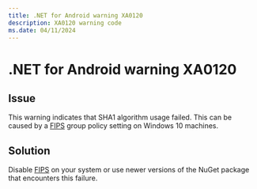 ```yaml
---
title: .NET for Android warning XA0120
description: XA0120 warning code
ms.date: 04/11/2024
---
```

# .NET for Android warning XA0120

## Issue

This warning indicates that SHA1 algorithm usage failed. This can be
caused by a [FIPS][fips] group policy setting on Windows 10 machines.

## Solution

Disable [FIPS][fips] on your system or use newer versions of the NuGet
package that encounters this failure.

[fips]: /windows/security/threat-protection/security-policy-settings/system-cryptography-use-fips-compliant-algorithms-for-encryption-hashing-and-signing
